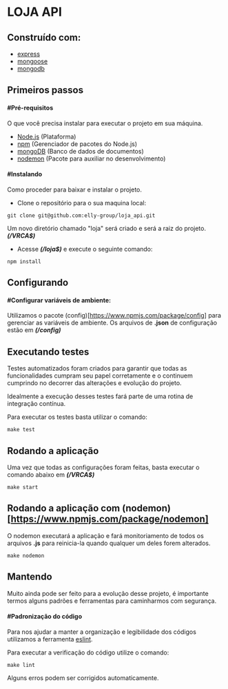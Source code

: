 # LOJA API

## Construído com:
- [express](https://github.com/expressjs/express)
- [mongoose](https://github.com/Automattic/mongoose)
- [mongodb](https://github.com/mongodb/node-mongodb-native)


## Primeiros passos

#### #Pré-requisitos
O que você precisa instalar para executar o projeto em sua máquina.

- [Node.js](https://nodejs.org/en/download/current/) (Plataforma)
- [npm](https://www.npmjs.com/get-npm?utm_source=house&utm_medium=homepage&utm_campaign=free%20orgs&utm_term=Install%20npm) (Gerenciador de pacotes do Node.js)
- [mongoDB](https://www.mongodb.com/) (Banco de dados de documentos)
- [nodemon](https://www.npmjs.com/package/nodemon) (Pacote para auxiliar no desenvolvimento)


#### #Instalando
Como proceder para baixar e instalar o projeto.

- Clone o repositório para o sua maquina local:
```
git clone git@github.com:elly-group/loja_api.git
```
Um novo diretório chamado "loja" será criado e será a raiz do projeto. **_(/VRCA$)_**

- Acesse **_(/loja$)_** e execute o seguinte comando:
```
npm install
```

## Configurando

#### #Configurar variáveis de ambiente:

Utilizamos o pacote (config)[https://www.npmjs.com/package/config] para gerenciar as variáveis de ambiente. 
Os arquivos de **.json** de configuração estão em **_(/config)_**

## Executando testes
Testes automatizados foram criados para garantir que todas as funcionalidades cumpram seu papel corretamente e o continuem cumprindo no decorrer das alterações e evolução do projeto.

Idealmente a execução desses testes fará parte de uma rotina de integração contínua.

Para executar os testes basta utilizar o comando:

```
make test
```
## Rodando a aplicação
Uma vez que todas as configurações foram feitas, basta executar o comando abaixo em **_(/VRCA$)_**

```
make start
```

## Rodando a aplicação com (nodemon)[https://www.npmjs.com/package/nodemon]
O nodemon executará a aplicação e fará monitoriamento de todos os arquivos **.js** para reinicia-la quando qualquer um deles forem alterados.

```
make nodemon
```

## Mantendo

Muito ainda pode ser feito para a evolução desse projeto, é importante termos alguns padrões e ferramentas para caminharmos com segurança.

#### #Padronização do código

Para nos ajudar a manter a organização e legibilidade dos códigos utilizamos a ferramenta [eslint](https://eslint.org/).


Para executar a verificação do código utilize o comando:

```
make lint
```

Alguns erros podem ser corrigidos automaticamente.